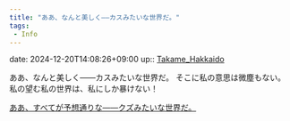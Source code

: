 ```yaml
---
title: "ああ、なんと美しく――カスみたいな世界だ。"
tags:
 - Info
---
```


date: 2024-12-20T14:08:26+09:00
up:: [Takame_Hakkaido](Bar/Novel/Nacaria/Takame_Hakkaido.md)

ああ、なんと美しく――カスみたいな世界だ。
そこに私の意思は微塵もない。
私の望む私の世界は、私にしか暴けない！

[ああ、すべてが予想通りな――クズみたいな世界だ。](ああ、すべてが予想通りな――クズみたいな世界だ。.md)
